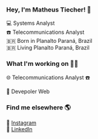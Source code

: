 ### Hey, I'm Matheus Tiecher! 👋

💻 Systems Analyst <br>
:phone: Telecommunications Analyst <br>
🇧🇷 Born in Planalto Paraná, Brazil <br>
🇧🇷 Living Planalto Paraná, Brazil


### What I'm working on 👨‍💻

:globe_with_meridians: Telecommunications Analyst :phone:

🚀 Devepoler Web

### Find me elsewhere 🌎

📸 [Instagram](https://www.instagram.com/matheustiecher/) <br>
💼 [LinkedIn](https://www.linkedin.com/in/matheustiecher/) <br>
